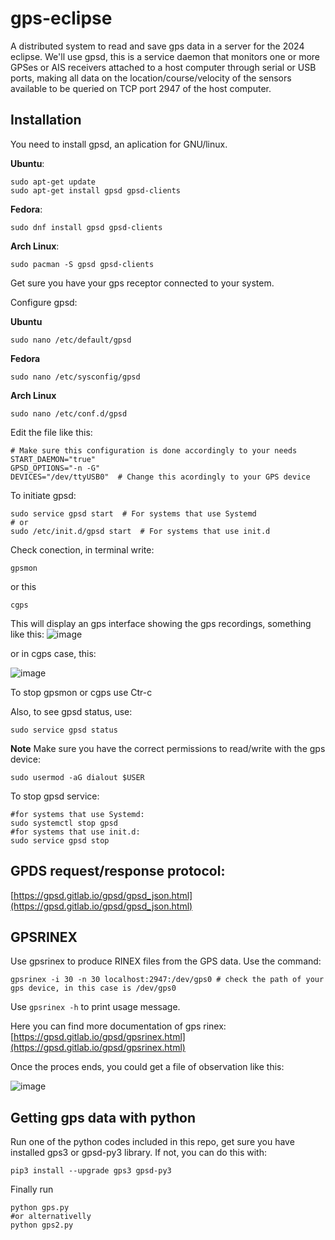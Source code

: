 # gps-eclipse
A distributed system to read and save gps data in a server for the 2024 eclipse.
We'll use gpsd, this is a service daemon that monitors one or more GPSes or AIS receivers attached to a host computer through serial or USB ports, making all data on the location/course/velocity of the sensors available to be queried on TCP port 2947 of the host computer.

## Installation
You need to install gpsd, an aplication for GNU/linux. 

**Ubuntu**:
```
sudo apt-get update
sudo apt-get install gpsd gpsd-clients
```
**Fedora**:
```
sudo dnf install gpsd gpsd-clients
```
**Arch Linux**:
```
sudo pacman -S gpsd gpsd-clients
```
Get sure you have your gps receptor connected to your system.

Configure gpsd:

**Ubuntu**
```
sudo nano /etc/default/gpsd
```

**Fedora**
```
sudo nano /etc/sysconfig/gpsd
```

**Arch Linux**
```
sudo nano /etc/conf.d/gpsd

```


Edit the file like this:
```
# Make sure this configuration is done accordingly to your needs
START_DAEMON="true"
GPSD_OPTIONS="-n -G"
DEVICES="/dev/ttyUSB0"  # Change this acordingly to your GPS device
```
To initiate gpsd:
```
sudo service gpsd start  # For systems that use Systemd
# or
sudo /etc/init.d/gpsd start  # For systems that use init.d
```

Check conection, in terminal write:
```
gpsmon
```
or this
```
cgps
```
This will display an gps interface showing the gps recordings, something like this:
![image](https://github.com/chanomon/gps-eclipse/assets/19211938/89797f05-85ee-467d-8380-d52327799141)

or in cgps case, this:

![image](https://github.com/chanomon/gps-eclipse/assets/19211938/2458db41-780e-4e34-90ab-5b779c793c4c)


To stop gpsmon or cgps use Ctr-c

Also, to see gpsd status, use:
```
sudo service gpsd status
```


**Note**
Make sure you have the correct permissions to read/write with the gps device:
```
sudo usermod -aG dialout $USER
```
To stop gpsd service:
```
#for systems that use Systemd:
sudo systemctl stop gpsd
#for systems that use init.d:
sudo service gpsd stop
```
## GPDS request/response protocol:
[https://gpsd.gitlab.io/gpsd/gpsd_json.html](https://gpsd.gitlab.io/gpsd/gpsd_json.html)

## GPSRINEX
Use gpsrinex to produce RINEX files from the GPS data. Use the command:
```
gpsrinex -i 30 -n 30 localhost:2947:/dev/gps0 # check the path of your gps device, in this case is /dev/gps0
```
Use ```gpsrinex -h``` to print usage message.

Here you can find more documentation of gps rinex: [https://gpsd.gitlab.io/gpsd/gpsrinex.html](https://gpsd.gitlab.io/gpsd/gpsrinex.html)

Once the proces ends, you could get a file of observation like this:

![image](https://github.com/chanomon/gps-eclipse/assets/19211938/35ae3b1e-f98a-4866-8ced-89a4272b6dfa)




## Getting gps data with python
Run one of the python codes included in this repo, get sure you have installed gps3 or gpsd-py3 library.
If not, you can do this with:
```
pip3 install --upgrade gps3 gpsd-py3
```
Finally run 
```
python gps.py
#or alternativelly 
python gps2.py
```
